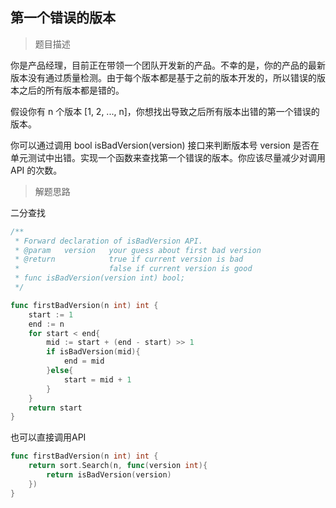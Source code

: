 ## 第一个错误的版本

> 题目描述

你是产品经理，目前正在带领一个团队开发新的产品。不幸的是，你的产品的最新版本没有通过质量检测。由于每个版本都是基于之前的版本开发的，所以错误的版本之后的所有版本都是错的。

假设你有 n 个版本 [1, 2, ..., n]，你想找出导致之后所有版本出错的第一个错误的版本。

你可以通过调用 bool isBadVersion(version) 接口来判断版本号 version 是否在单元测试中出错。实现一个函数来查找第一个错误的版本。你应该尽量减少对调用 API 的次数。

> 解题思路

二分查找

```go
/** 
 * Forward declaration of isBadVersion API.
 * @param   version   your guess about first bad version
 * @return 	 	      true if current version is bad 
 *			          false if current version is good
 * func isBadVersion(version int) bool;
 */

func firstBadVersion(n int) int {
    start := 1
    end := n
    for start < end{
        mid := start + (end - start) >> 1
        if isBadVersion(mid){
            end = mid
        }else{
            start = mid + 1
        }
    }
    return start
}
```

也可以直接调用API

```go
func firstBadVersion(n int) int {
    return sort.Search(n, func(version int){
        return isBadVersion(version)
    })
}
```

